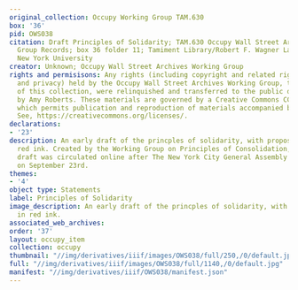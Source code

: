 ```yaml
---
original_collection: Occupy Working Group TAM.630
box: '36'
pid: OWS038
citation: Draft Principles of Solidarity; TAM.630 Occupy Wall Street Archives Working
  Group Records; box 36 folder 11; Tamiment Library/Robert F. Wagner Labor Archives,
  New York University
creator: Unknown; Occupy Wall Street Archives Working Group
rights and permisisons: Any rights (including copyright and related rights to publicity
  and privacy) held by the Occupy Wall Street Archives Working Group, the creator
  of this collection, were relinquished and transferred to the public domain in 2013
  by Amy Roberts. These materials are governed by a Creative Commons CC0 license,
  which permits publication and reproduction of materials accompanied by full attribution.
  See, https://creativecommons.org/licenses/.
declarations:
- '23'
description: An early draft of the princples of solidarity, with proposed edits in
  red ink. Created by the Working Group on Principles of Consolidation, an updated
  draft was circulated online after The New York City General Assembly came to consensus
  on September 23rd.
themes:
- '4'
object type: Statements
label: Principles of Solidarity
image_description: An early draft of the princples of solidarity, with proposed edits
  in red ink.
associated_web_archives:
order: '37'
layout: occupy_item
collection: occupy
thumbnail: "//img/derivatives/iiif/images/OWS038/full/250,/0/default.jpg"
full: "//img/derivatives/iiif/images/OWS038/full/1140,/0/default.jpg"
manifest: "//img/derivatives/iiif/OWS038/manifest.json"
---
```

